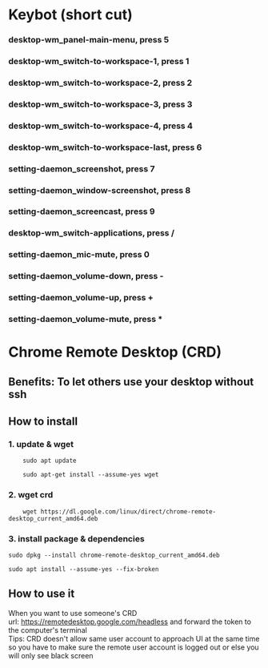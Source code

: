 # Keybot (short cut)
###        desktop-wm_panel-main-menu, press 5
###        desktop-wm_switch-to-workspace-1, press 1
###        desktop-wm_switch-to-workspace-2, press 2
###        desktop-wm_switch-to-workspace-3, press 3
###       desktop-wm_switch-to-workspace-4, press 4
###        desktop-wm_switch-to-workspace-last, press 6
###        setting-daemon_screenshot, press 7
###        setting-daemon_window-screenshot, press 8
###        setting-daemon_screencast, press 9
###        desktop-wm_switch-applications, press /
###        setting-daemon_mic-mute, press 0
###        setting-daemon_volume-down, press -
###        setting-daemon_volume-up,  press +
###        setting-daemon_volume-mute, press *

# Chrome Remote Desktop (CRD)
## Benefits: To let others use your desktop without ssh
## How to install
### 1. update & wget
```
    sudo apt update
```
```
    sudo apt-get install --assume-yes wget
```
### 2. wget crd
```
    wget https://dl.google.com/linux/direct/chrome-remote-desktop_current_amd64.deb
```
### 3. install package & dependencies
```
sudo dpkg --install chrome-remote-desktop_current_amd64.deb
```
```
sudo apt install --assume-yes --fix-broken
```
## How to use it 
When you want to use someone's CRD
<br>url: https://remotedesktop.google.com/headless and forward the token to the computer's terminal
<br>Tips: CRD doesn't allow same user account to approach UI at the same time so you have to make sure the remote user account is logged out or else you will only see black screen
